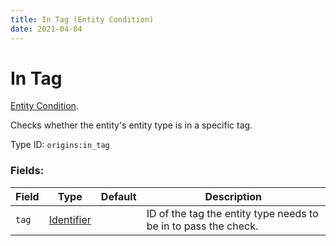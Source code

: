 ```yaml
---
title: In Tag (Entity Condition)
date: 2021-04-04
---
```

# In Tag

[Entity Condition](../entity_conditions.md).

Checks whether the entity's entity type is in a specific tag.

Type ID: `origins:in_tag`

### Fields:

Field  | Type | Default | Description
-------|------|---------|-------------
`tag` | [Identifier](../data_types/identifier.md) | |  ID of the tag the entity type needs to be in to pass the check.
